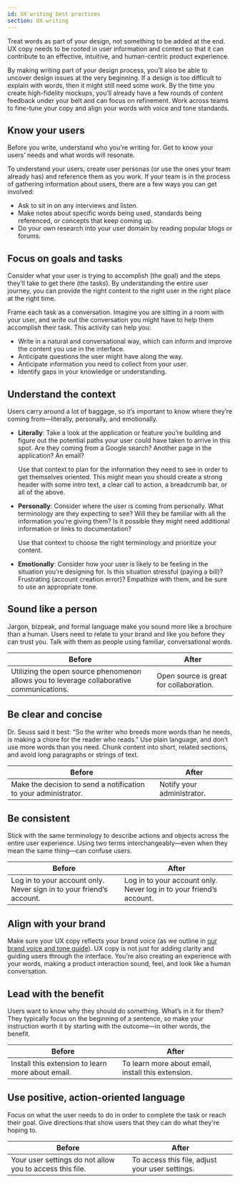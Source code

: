 ```yaml
---
id: UX writing best practices
section: UX writing
---
```


Treat words as part of your design, not something to be added at the end. UX copy needs to be rooted in user information and context so that it can contribute to an effective, intuitive, and human-centric product experience. 

By making writing part of your design process, you’ll also be able to uncover design issues at the very beginning. If a design is too difficult to explain with words, then it might still need some work. By the time you create high-fidelity mockups, you’ll already have a few rounds of content feedback under your belt and can focus on refinement. Work across teams to fine-tune your copy and align your words with voice and tone standards.

## Know your users
Before you write, understand who you're writing for. Get to know your users’ needs and what words will resonate.

To understand your users, create user personas (or use the ones your team already has) and reference them as you work. If your team is in the process of gathering information about users, there are a few ways you can get involved:

- Ask to sit in on any interviews and listen.
- Make notes about specific words being used, standards being referenced, or concepts that keep coming up.
- Do your own research into your user domain by reading popular blogs or forums.

## Focus on goals and tasks
Consider what your user is trying to accomplish (the goal) and the steps they’ll take to get there (the tasks). By understanding the entire user journey, you can provide the right content to the right user in the right place at the right time.

Frame each task as a conversation. Imagine you are sitting in a room with your user, and write out the conversation you might have to help them accomplish their task. This activity can help you:

- Write in a natural and conversational way, which can inform and improve the content you use in the interface.
- Anticipate questions the user might have along the way.
- Anticipate information you need to collect from your user.
- Identify gaps in your knowledge or understanding.

## Understand the context
Users carry around a lot of baggage, so it’s important to know where they’re coming from—literally, personally, and emotionally.

- **Literally**: Take a look at the application or feature you’re building and figure out the potential paths your user could have taken to arrive in this spot. Are they coming from a Google search? Another page in the application? An email?

    Use that context to plan for the information they need to see in order to get themselves oriented. This might mean you should create a strong header with some intro text, a clear call to action, a breadcrumb bar, or all of the above.

- **Personally**: Consider where the user is coming from personally. What terminology are they expecting to see? Will they be familiar with all the information you’re giving them? Is it possible they might need additional information or links to documentation?

    Use that context to choose the right terminology and prioritize your content.

- **Emotionally**: Consider how your user is likely to be feeling in the situation you’re designing for. Is this situation stressful (paying a bill)? Frustrating (account creation error)? Empathize with them, and be sure to use an appropriate tone.

## Sound like a person
Jargon, bizpeak, and formal language make you sound more like a brochure than a human. Users need to relate to your brand and like you before they can trust you. Talk with them as people using familiar, conversational words.

<div class="ws-content-table">

|**Before**  | **After** |
|------------|-----------|
| Utilizing the open source phenomenon allows you to leverage collaborative communications. | Open source is great for collaboration. |

</div>

## Be clear and concise
Dr. Seuss said it best: “So the writer who breeds more words than he needs, is making a chore for the reader who reads.” Use plain language, and don’t use more words than you need. Chunk content into short, related sections, and avoid long paragraphs or strings of text.

<div class="ws-content-table">

|**Before**  | **After** |
|------------|-----------|
| Make the decision to send a notification to your administrator. | Notify your administrator. |

</div>

## Be consistent
Stick with the same terminology to describe actions and objects across the entire user experience. Using two terms interchangeably—even when they mean the same thing—can confuse users.

<div class="ws-content-table">

|**Before**  | **After** |
|------------|-----------|
| Log in to your account only. Never sign in to your friend’s account. | Log in to your account only. Never log in to your friend’s account. |

</div>

## Align with your brand
Make sure your UX copy reflects your brand voice (as we outline in [our brand voice and tone guide](/ux-writing/brand-voice-and-tone)). UX copy is not just for adding clarity and guiding users through the interface. You’re also creating an experience with your words, making a product interaction sound, feel, and look like a human conversation.


## Lead with the benefit
Users want to know why they should do something. What’s in it for them? They typically focus on the beginning of a sentence, so make your instruction worth it by starting with the outcome—in other words, the benefit.

<div class="ws-content-table">

|**Before**  | **After** |
|------------|-----------|
| Install this extension to learn more about email. | To learn more about email, install this extension. |

</div>

## Use positive, action-oriented language
Focus on what the user needs to do in order to complete the task or reach their goal. Give directions that show users that they can do what they're hoping to.

<div class="ws-content-table">

|**Before**  | **After** |
|------------|-----------|
| Your user settings do not allow you to access this file. | To access this file, adjust your user settings. |

</div>